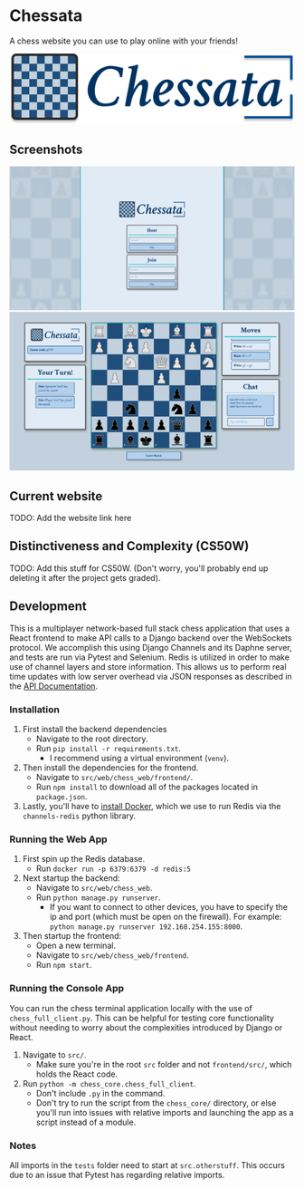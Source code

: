 # Chessata
A chess website you can use to play online with your friends!

![Logo](/src/web/chess_web/frontend/src/assets/dashboard_logo.png)

## Screenshots

![Dashboard](/screenshots/dashboard.png)
![Logo](/screenshots/game_desktop.png)

## Current website
TODO: Add the website link here

## Distinctiveness and Complexity (CS50W)
TODO: Add this stuff for CS50W. (Don't worry, you'll probably end up deleting it after the project gets graded).

## Development
This is a multiplayer network-based full stack chess application that uses a React frontend to make API calls to a Django backend over the WebSockets protocol.
We accomplish this using Django Channels and its Daphne server, and tests are run via Pytest and Selenium.
Redis is utilized in order to make use of channel layers and store information.
This allows us to perform real time updates with low server overhead via JSON responses as described in the [API Documentation](api_documentation.md). 

### Installation

1. First install the backend dependencies 
    - Navigate to the root directory.
    - Run `pip install -r requirements.txt`.
        - I recommend using a virtual environment (`venv`).
2. Then install the dependencies for the frontend.
    - Navigate to `src/web/chess_web/frontend/`.
    - Run `npm install` to download all of the packages located in `package.json`.
3. Lastly, you'll have to [install Docker](https://www.docker.com/), which we use to run Redis via the `channels-redis` python library.

### Running the Web App

1. First spin up the Redis database.
    - Run `docker run -p 6379:6379 -d redis:5`
2. Next startup the backend:
    - Navigate to `src/web/chess_web`.
    - Run `python manage.py runserver`.
        - If you want to connect to other devices, you have to specify the ip and port (which must be open on the firewall). For example: `python manage.py runserver 192.168.254.155:8000`.
3. Then startup the frontend:
    - Open a new terminal.
    - Navigate to `src/web/chess_web/frontend`.
    - Run `npm start`.

### Running the Console App

You can run the chess terminal application locally with the use of `chess_full_client.py`.
This can be helpful for testing core functionality without needing to worry about the complexities introduced by Django or React.

1. Navigate to `src/`.
    - Make sure you're in the root `src` folder and not `frontend/src/`, which holds the React code.
2. Run `python -m chess_core.chess_full_client`.
    - Don't include `.py` in the command.
    - Don't try to run the script from the `chess_core/` directory, or else you'll run into issues with relative imports and launching the app as a script instead of a module.

### Notes

All imports in the `tests` folder need to start at `src.otherstuff`.
This occurs due to an issue that Pytest has regarding relative imports.